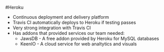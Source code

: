 #Heroku

- Continuous deployment and delivery platform
- Travis CI automatically deploys to Heroku if testing passes
- Very strong integration with Travis CI
- Has addons that provided  services our team needed:
    - JawsDB - A free addon provided by Heroku for MySQL databases
    - KeenIO - A cloud service for web analtytics and visuals